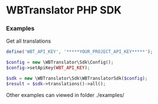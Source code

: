 # WBTranslator PHP SDK
### Examples
Get all translations
```php
define('WBT_API_KEY', '*****YOUR_PROJECT_API_KEY*****');

$config = new \WBTranslator\Sdk\Config();
$config->setApiKey(WBT_API_KEY);

$sdk = new \WBTranslator\Sdk\WBTranslatorSdk($config);
$result = $sdk->translations()->all();
```

Other examples can viewed in folder ./examples/ 